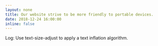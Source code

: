 ```yaml
---
layout: none
title: Our website strive to be more friendly to portable devices.
date: 2018-12-24 16:00:00
inline: false
---
```


Log: Use text-size-adjust to apply a text inflation algorithm.
